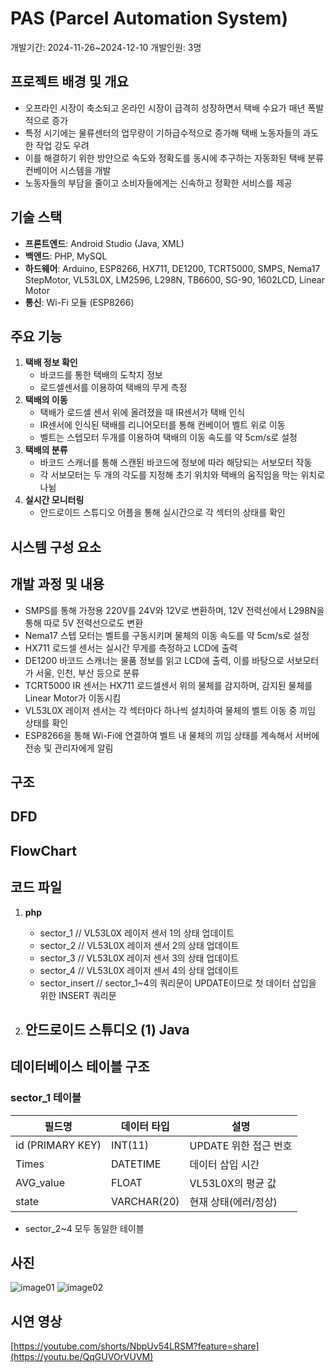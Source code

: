 # PAS (Parcel Automation System)
개발기간: 2024-11-26~2024-12-10
개발인원: 3명  

## 프로젝트 배경 및 개요
- 오프라인 시장이 축소되고 온라인 시장이 급격히 성장하면서 택배 수요가 매년 폭발적으로 증가
- 특정 시기에는 물류센터의 업무량이 기하급수적으로 증가해 택배 노동자들의 과도한 작업 강도 우려
- 이를 해결하기 위한 방안으로 속도와 정확도를 동시에 추구하는 자동화된 택배 분류 컨베이어 시스템을 개발
- 노동자들의 부담을 줄이고 소비자들에게는 신속하고 정확한 서비스를 제공  

## 기술 스택
- **프론트엔드**: Android Studio (Java, XML)
- **백엔드**: PHP, MySQL
- **하드웨어**: Arduino, ESP8266, HX711, DE1200, TCRT5000, SMPS, Nema17 StepMotor, VL53L0X, LM2596, L298N, TB6600, SG-90, 1602LCD, Linear Motor
- **통신**: Wi-Fi 모듈 (ESP8266)  

## 주요 기능
1. **택배 정보 확인**
   - 바코드를 통한 택배의 도착지 정보
   - 로드셀센서를 이용하여 택배의 무게 측정
2. **택배의 이동**
   - 택배가 로드셀 센서 위에 올려졌을 때 IR센서가 택배 인식
   - IR센서에 인식된 택배를 리니어모터를 통해 컨베이어 벨트 위로 이동
   - 벨트는 스텝모터 두개를 이용하여 택배의 이동 속도를 약 5cm/s로 설정
3. **택배의 분류**
   - 바코드 스캐너를 통해 스캔된 바코드에 정보에 따라 해당되는 서보모터 작동
   - 각 서보모터는 두 개의 각도를 지정해 초기 위치와 택배의 움직임을 막는 위치로 나뉨
4. **실시간 모니터링**
   - 안드로이드 스튜디오 어플을 통해 실시간으로 각 섹터의 상태를 확인

## 시스템 구성 요소

## 개발 과정 및 내용
- SMPS를 통해 가정용 220V를 24V와 12V로 변환하며, 12V 전력선에서 L298N을 통해 따로 5V 전력선으로도 변환
- Nema17 스텝 모터는 벨트를 구동시키며 물체의 이동 속도를 약 5cm/s로 설정
- HX711 로드셀 센서는 실시간 무게를 측정하고 LCD에 출력
- DE1200 바코드 스캐너는 물품 정보를 읽고 LCD에 출력, 이를 바탕으로 서보모터가 서울, 인천, 부산 등으로 분류
- TCRT5000 IR 센서는 HX711 로드셀센서 위의 물체를 감지하며, 감지된 물체를 Linear Motor가 이동시킴
- VL53L0X 레이저 센서는 각 섹터마다 하나씩 설치하여 물체의 벨트 이동 중 끼임 상태를 확인
- ESP8266을 통해 Wi-Fi에 연결하여 벨트 내 물체의 끼임 상태를 계속해서 서버에 전송 및 관리자에게 알림

## 구조

## DFD

## FlowChart

## 코드 파일
1. **php**
   - sector_1 // VL53L0X 레이저 센서 1의 상태 업데이트
   - sector_2 // VL53L0X 레이저 센서 2의 상태 업데이트
   - sector_3 // VL53L0X 레이저 센서 3의 상태 업데이트
   - sector_4 // VL53L0X 레이저 센서 4의 상태 업데이트
   - sector_insert // sector_1~4의 쿼리문이 UPDATE이므로 첫 데이터 삽입을 위한 INSERT 쿼리문  
  
2. **안드로이드 스튜디오**
   (1) Java
      - 

## 데이터베이스 테이블 구조  
### sector_1 테이블
| 필드명           | 데이터 타입   | 설명                 |
|------------------|---------------|-----------------------|
| id (PRIMARY KEY) | INT(11)       | UPDATE 위한 접근 번호 |
| Times            | DATETIME      | 데이터 삽입 시간      |
| AVG_value        | FLOAT         | VL53L0X의 평균 값     |
| state            | VARCHAR(20)   | 현재 상태(에러/정상)  |  

- sector_2~4 모두 동일한 테이블
  
## 사진
![image01](https://github.com/user-attachments/assets/314d692a-7076-44ff-8528-0803608eff3b) 
![image02](https://github.com/user-attachments/assets/455a404e-87f6-4c7c-b93e-45683171e1ab)

## 시연 영상
[https://youtube.com/shorts/NbpUv54LRSM?feature=share](https://youtu.be/QqGUVOrVUVM)
